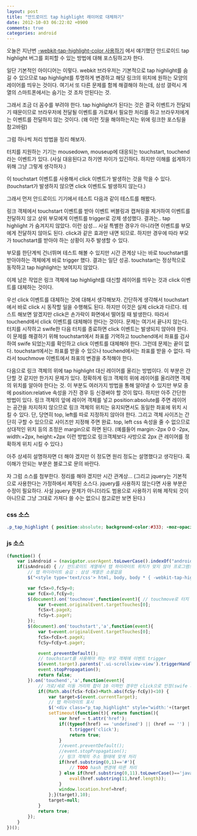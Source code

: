```yaml
---
layout: post
title: "안드로이드 tap highlight 레이어로 대체하기"
date: 2012-10-03 06:22:02 +0900
comments: true
categories: android
---
```

오늘은 지난번 [-webkit-tap-highlight-color 사용하기](/2012/09/26/webkit-tap-highlight-color/) 에서 얘기했던 안드로이드 tap highlight 버그를 회피할 수 있는 방법에 대해 포스팅하고자 한다.

일단 기본적인 아이디어는 이렇다. webkit 브라우저는 기본적으로 tap highlight를 숨길 수 있으므로 tap highlight를 투명하게 변경하고 해당 링크의 위치에 원하는 모양의 레이어를 띄우는 것이다. 여기서 또 다른 문제를 함께 해결해야 하는데, 삼성 갤럭시 계열의 스마트폰에서는 숨기는 것 조차 안된다는 것.

그래서 조금 더 꼼수를 부려야 한다. tap highlight가 된다는 것은 결국 이벤트가 전달되기 때문이므로 브라우저에 전달될 이벤트를 가로채서 필요한 처리를 하고 브라우저에게는 이벤트를 전달하지 않는 것이다. (왜 이런 짓을 해야하는지는 위에 링크한 포스팅을 참고바람)

그럼 하나씩 처리 방법을 정리 해보자.

터치를 지원하는 기기는 mousedown, mouseup에 대응되는 touchstart, touchend라는 이벤트가 있다. (사실 대응된다고 하기엔 차이가 있긴하다. 하지만 이해를 쉽게하기 위해 그냥 그렇게 생각하자.)

이 touchstart 이벤트를 사용해서 click 이벤트가 발생하는 것을 막을 수 있다. (touchstart가 발생하지 않으면 click 이벤트도 발생하지 않는다.)

그래서 먼저 안드로이드 기기에서 테스트 다음과 같이 테스트를 해봤다.

링크 객체에서 touchstart 이벤트를 받아 이벤트 버블링과 캡쳐링을 제거하여 이벤트를 전달하지 않고 상위 부모에게 이벤트를 trigger로 강제 생성했다. 결과는.. tap highlight 가 숨겨지지 않았다. 이런 삼성... 사실 특별한 경우가 아니라면 이벤트를 부모에게 전달하지 않아도 된다. click과 같은 효과만 내면 되므로. 하지만 경우에 따라 부모가 touchstart를 받아야 하는 상황이 자주 발생할 수 있다.

부모를 한단계씩 건너뛰며 테스트 해볼 수 있지만 시간 관계상 나는 바로 touchstart를 받아야하는 객체에게 바로 trigger 했다. 결과는 일단 성공. touchstart는 정상적으로 동작하고 tap highlight는 보여지지 않았다.

이제 남은 작업은 링크 객체에 tap highlight를 대신할 레이어를 띄우는 것과 click 이벤트를 대체하는 것이다.

우선 click 이벤트를 대체하는 것에 대해서 생각해보자. 간단하게 생각해서 touchstart에서 바로 click 시 동작할 일을 수행해도 된다. 하지만 이것은 실제 click과 다르다. 테스트 해보면 알겠지만 click은 손가락이 화면에서 떨어질 때 발생한다. 따라서 touchend에서 click 이벤트를 대체해야 한다는 것이다. 문제는 여기서 끝나지 않는다. 터치를 시작하고 swife한 다음 터치를 종료하면 click 이벤트는 발생되지 않아야 한다. 이 문제를 해결하기 위해 touchstart에서 좌표를 기억하고 touchend에서 좌표를 검사하여 swife 되었는지를 확인하고 click 이벤트를 대체해야 한다. 그런데 문제는 끝이 없다. touchstart에서는 좌표를 받을 수 있으나 touchend에서는 좌표를 받을 수 없다. 따라서 touchmove 이벤트에서 좌표의 변경을 추적해야 한다.

다음으로 링크 객체의 위에 tap highlight 대신 레이어를 올리는 방법이다. 이 부분은 간단할 것 같지만 한가지 문제가 있다. 정확하게 링크 객체의 위에 레이어를 올리려면 객체의 위치를 알아야 한다는 것. 이 부분도 여러가지 방법을 통해 알아낼 수 있지만 부모 중에 position:relative 속성을 가진 경우 등 신경써야 할 것이 많다. 하지만 아주 간단한 방법이 있다. 링크 객체의 앞에 레이어 객체를 넣고 position:absolute를 주면 레이어는 공간을 차지하지 않으므로 링크 객체의 위치는 유지되면서도 동일한 좌표에 위치 시킬 수 있다. 단, 당연히 top, left를 따로 지정하지 않아야 한다. 그리고 객체 사이즈는 간단히 구할 수 있으므로 사이즈만 지정해 주면 완료. top, left css 속성을 줄 수 없으므로 상대적인 위치 등의 조정은 margin으로 하면 된다. (예를들어 margin:-2px 0 0 -2px, width:+2px, height:+2px 이런 방법으로 링크객체보다 사방으로 2px 큰 레이어를 정확하게 위치 시킬 수 있다.)

아주 상세히 설명하자면 더 해야 겠지만 이 정도면 원리 정도는 설명했다고 생각된다. 혹 이해가 안되는 부분은 블로그로 문의 바란다.

자 그럼 소스를 첨부한다. 정리를 해야 겠지만 시간 관계상... (그리고 jquery는 기본적으로 사용한다는 가정하에서 제작된 소스다. jquery를 사용하지 않는다면 사용 부분은 수정이 필요하다. 사실 jquery 문제가 아니더라도 범용으로 사용하기 위해 제작되 것이 아니므로 그냥 그대로 가져다 쓸 수는 없으니 참고로만 보면 된다.)

### css 소스

```css
.p_tap_highlight { position:absolute; background-color:#333; -moz-opacity:.30; filter:alpha(opacity=30); opacity:.30; }
```

### js 소스

```javascript
(function() {
    var isAndroid = (navigator.userAgent.toLowerCase().indexOf("android") > -1); //&& ua.indexOf("mobile");
    if(isAndroid) { // 안드로이드 계열에서 탭 하이라이트 위치가 맞지 않아 프로그램으로 대체
    	// 탭 하이라이트 숨김 : 삼성 계열은 소용없음
        $("<style type='text/css'> html, body, body * { -webkit-tap-highlight-color:rgba(0,0,0,0); } </style>").appendTo("head");

        var fcSx=0,fcSy=0;
        var fcEx=0,fcEy=0;
        $(document).on('touchmove',function(event){	// touchmove로 터치 마지막 좌표 추적
            var t=event.originalEvent.targetTouches[0];
            fcSx=t.pageX;
            fcSy=t.pageY;
        });
        $(document).on('touchstart','a',function(event){
            var t=event.originalEvent.targetTouches[0];
            fcSx=fcEx=t.pageX;
            fcSy=fcEy=t.pageY;

            event.preventDefault();
            // touchstart를 사용해야 하는 부모 객체에 이벤트 trigger
            $(event.target).parents('.ui-scrollview-view').triggerHandler('touchstart');
            event.stopPropagation();
            return false;
        }).on('touchend','a',function(event){
        	// 가로/세로 이동 거리의 합이 10 이하인 경우만 click으로 인정(swife 제외를 위함)
            if((Math.abs(fcSx-fcEx)+Math.abs(fcSy-fcEy))<10) {
                var target=$(event.currentTarget);
                // 탭 하이라이트 표시
                $('<div class="p_tap_highlight" style="width:'+(target.width())+'px; height:'+(target.height())+'px;"></div>').insertBefore(target).delay(200).queue(function(){$(this).remove();});
                setTimeout(function(t){ return function(){
                    var href = t.attr('href');
                    if((typeof(href) == 'undefined') || (href == '') || (href == '#')) {    // 이동할 주소가 없을 경우 이벤트 트리거
                        t.trigger('click');
                        return true;
                    }
                    //event.preventDefault();
                    //event.stopPropagation();
                    // 링크 객체의 주소 형태에 맞게 처리
                    if(href.substring(0,1)=='#'){
                        // TODO hash 변경에 따른 처리
                    } else if(href.substring(0,11).toLowerCase()=='javascript:') {
                        eval(href.substring(11,href.length));
                    }
                    window.location.href=href;
                };}(target),10);
                target=null;
            }
            return true;
        });
    }
})();
```